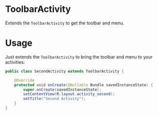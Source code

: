 # ToolbarActivity
Extends the `ToolbarActivity` to get the toolbar and menu.

# Usage
Just extends the `ToolbarActivity` to bring the toolbar and menu to your activities:

```java
public class SecondActivity extends ToolbarActivity {

    @Override
    protected void onCreate(@Nullable Bundle savedInstanceState) {
        super.onCreate(savedInstanceState);
        setContentView(R.layout.activity_second);
        setTitle("Second Activity");
    }
}
```
